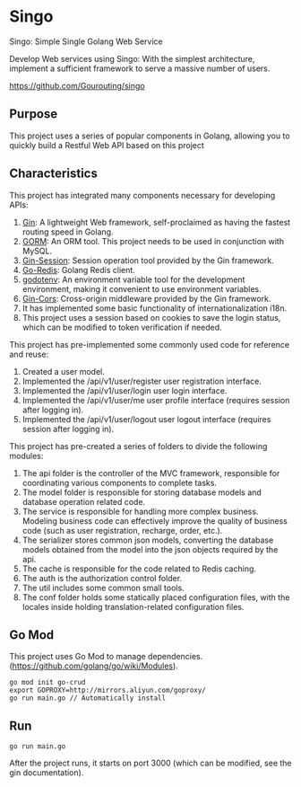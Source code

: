 # Singo

Singo: Simple Single Golang Web Service

Develop Web services using Singo: With the simplest architecture, implement a sufficient framework to serve a massive number of users.

https://github.com/Gourouting/singo

## Purpose

This project uses a series of popular components in Golang, allowing you to quickly build a Restful Web API based on this project

## Characteristics

This project has integrated many components necessary for developing APIs:


1. [Gin](https://github.com/gin-gonic/gin): A lightweight Web framework, self-proclaimed as having the fastest routing speed in Golang. 
2. [GORM](https://gorm.io/index.html): An ORM tool. This project needs to be used in conjunction with MySQL. 
3. [Gin-Session](https://github.com/gin-contrib/sessions): Session operation tool provided by the Gin framework.
4. [Go-Redis](https://github.com/go-redis/redis): Golang Redis client.
5. [godotenv](https://github.com/joho/godotenv): An environment variable tool for the development environment, making it convenient to use environment variables.
6. [Gin-Cors](https://github.com/gin-contrib/cors): Cross-origin middleware provided by the Gin framework.
7. It has implemented some basic functionality of internationalization i18n.
8. This project uses a session based on cookies to save the login status, which can be modified to token verification if needed.

This project has pre-implemented some commonly used code for reference and reuse:


1. Created a user model.
2. Implemented the /api/v1/user/register user registration interface.
3. Implemented the /api/v1/user/login user login interface.
4. Implemented the /api/v1/user/me user profile interface (requires session after logging in).
5. Implemented the /api/v1/user/logout user logout interface (requires session after logging in).

This project has pre-created a series of folders to divide the following modules:

1. The api folder is the controller of the MVC framework, responsible for coordinating various components to complete tasks.
2. The model folder is responsible for storing database models and database operation related code.
3. The service is responsible for handling more complex business. Modeling business code can effectively improve the quality of business code (such as user registration, recharge, order, etc.).
4. The serializer stores common json models, converting the database models obtained from the model into the json objects required by the api.
5. The cache is responsible for the code related to Redis caching.
6. The auth is the authorization control folder.
7. The util includes some common small tools.
8. The conf folder holds some statically placed configuration files, with the locales inside holding translation-related configuration files.



## Go Mod

This project uses Go Mod to manage dependencies.(https://github.com/golang/go/wiki/Modules).

```shell
go mod init go-crud
export GOPROXY=http://mirrors.aliyun.com/goproxy/
go run main.go // Automatically install
```

## Run

```shell
go run main.go
```

After the project runs, it starts on port 3000 (which can be modified, see the gin documentation).


